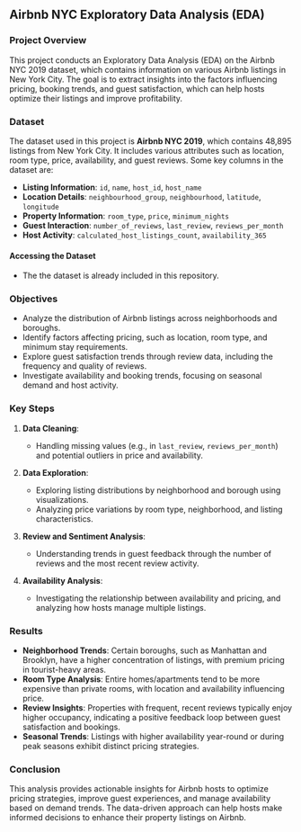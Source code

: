 ## Airbnb NYC  Exploratory Data Analysis (EDA)

### Project Overview

This project conducts an Exploratory Data Analysis (EDA) on the Airbnb NYC 2019 dataset, which contains information on various Airbnb listings in New York City. The goal is to extract insights into the factors influencing pricing, booking trends, and guest satisfaction, which can help hosts optimize their listings and improve profitability.

### Dataset

The dataset used in this project is **Airbnb NYC 2019**, which contains 48,895 listings from New York City. It includes various attributes such as location, room type, price, availability, and guest reviews. Some key columns in the dataset are:
- **Listing Information**: `id`, `name`, `host_id`, `host_name`
- **Location Details**: `neighbourhood_group`, `neighbourhood`, `latitude`, `longitude`
- **Property Information**: `room_type`, `price`, `minimum_nights`
- **Guest Interaction**: `number_of_reviews`, `last_review`, `reviews_per_month`
- **Host Activity**: `calculated_host_listings_count`, `availability_365`

#### Accessing the Dataset
- The the dataset is already included in this repository.

### Objectives

- Analyze the distribution of Airbnb listings across neighborhoods and boroughs.
- Identify factors affecting pricing, such as location, room type, and minimum stay requirements.
- Explore guest satisfaction trends through review data, including the frequency and quality of reviews.
- Investigate availability and booking trends, focusing on seasonal demand and host activity.

### Key Steps

1. **Data Cleaning**:
   - Handling missing values (e.g., in `last_review`, `reviews_per_month`) and potential outliers in price and availability.
   
2. **Data Exploration**:
   - Exploring listing distributions by neighborhood and borough using visualizations.
   - Analyzing price variations by room type, neighborhood, and listing characteristics.

3. **Review and Sentiment Analysis**:
   - Understanding trends in guest feedback through the number of reviews and the most recent review activity.

4. **Availability Analysis**:
   - Investigating the relationship between availability and pricing, and analyzing how hosts manage multiple listings.

### Results

- **Neighborhood Trends**: Certain boroughs, such as Manhattan and Brooklyn, have a higher concentration of listings, with premium pricing in tourist-heavy areas.
- **Room Type Analysis**: Entire homes/apartments tend to be more expensive than private rooms, with location and availability influencing price.
- **Review Insights**: Properties with frequent, recent reviews typically enjoy higher occupancy, indicating a positive feedback loop between guest satisfaction and bookings.
- **Seasonal Trends**: Listings with higher availability year-round or during peak seasons exhibit distinct pricing strategies.

### Conclusion

This analysis provides actionable insights for Airbnb hosts to optimize pricing strategies, improve guest experiences, and manage availability based on demand trends. The data-driven approach can help hosts make informed decisions to enhance their property listings on Airbnb.
